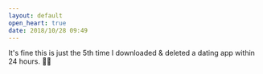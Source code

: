 ```yaml
---
layout: default
open_heart: true
date: 2018/10/28 09:49
---
```


It's fine this is just the 5th time I downloaded & deleted a dating app within 24 hours. 🤷🏻
